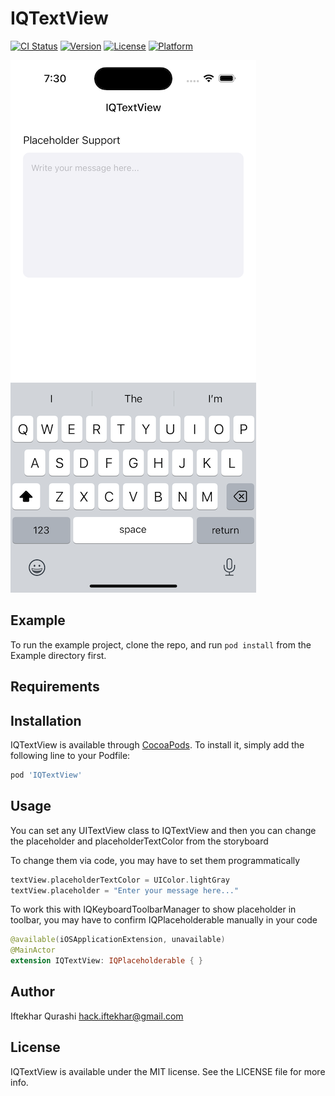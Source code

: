 # IQTextView

[![CI Status](https://img.shields.io/travis/hackiftekhar/IQTextView.svg?style=flat)](https://travis-ci.org/hackiftekhar/IQTextView)
[![Version](https://img.shields.io/cocoapods/v/IQTextView.svg?style=flat)](https://cocoapods.org/pods/IQTextView)
[![License](https://img.shields.io/cocoapods/l/IQTextView.svg?style=flat)](https://cocoapods.org/pods/IQTextView)
[![Platform](https://img.shields.io/cocoapods/p/IQTextView.svg?style=flat)](https://cocoapods.org/pods/IQTextView)

![Screenshot](https://raw.githubusercontent.com/hackiftekhar/IQTextView/master/Screenshot/IQTextViewScreenshot.png)

## Example

To run the example project, clone the repo, and run `pod install` from the Example directory first.

## Requirements

## Installation

IQTextView is available through [CocoaPods](https://cocoapods.org). To install
it, simply add the following line to your Podfile:

```ruby
pod 'IQTextView'
```

## Usage

You can set any UITextView class to IQTextView and then you can change the placeholder and placeholderTextColor from the storyboard

To change them via code, you may have to set them programmatically
```swift
textView.placeholderTextColor = UIColor.lightGray
textView.placeholder = "Enter your message here..."
```

To work this with IQKeyboardToolbarManager to show placeholder in toolbar, you may have to confirm IQPlaceholderable manually in your code
```swift
@available(iOSApplicationExtension, unavailable)
@MainActor
extension IQTextView: IQPlaceholderable { }
```

## Author

Iftekhar Qurashi hack.iftekhar@gmail.com

## License

IQTextView is available under the MIT license. See the LICENSE file for more info.
